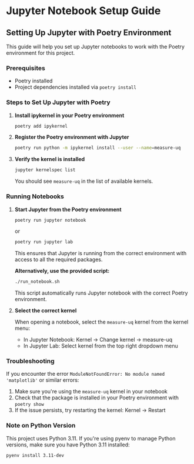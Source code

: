 # Jupyter Notebook Setup Guide

## Setting Up Jupyter with Poetry Environment

This guide will help you set up Jupyter notebooks to work with the Poetry environment for this project.

### Prerequisites

- Poetry installed
- Project dependencies installed via `poetry install`

### Steps to Set Up Jupyter with Poetry

1. **Install ipykernel in your Poetry environment**

   ```bash
   poetry add ipykernel
   ```

2. **Register the Poetry environment with Jupyter**

   ```bash
   poetry run python -m ipykernel install --user --name=measure-uq
   ```

3. **Verify the kernel is installed**

   ```bash
   jupyter kernelspec list
   ```

   You should see `measure-uq` in the list of available kernels.

### Running Notebooks

1. **Start Jupyter from the Poetry environment**

   ```bash
   poetry run jupyter notebook
   ```

   or

   ```bash
   poetry run jupyter lab
   ```
   
   This ensures that Jupyter is running from the correct environment with access to all the required packages.
   
   **Alternatively, use the provided script:**
   
   ```bash
   ./run_notebook.sh
   ```
   
   This script automatically runs Jupyter notebook with the correct Poetry environment.

2. **Select the correct kernel**

   When opening a notebook, select the `measure-uq` kernel from the kernel menu:
   - In Jupyter Notebook: Kernel → Change kernel → measure-uq
   - In Jupyter Lab: Select kernel from the top right dropdown menu

### Troubleshooting

If you encounter the error `ModuleNotFoundError: No module named 'matplotlib'` or similar errors:

1. Make sure you're using the `measure-uq` kernel in your notebook
2. Check that the package is installed in your Poetry environment with `poetry show`
3. If the issue persists, try restarting the kernel: Kernel → Restart

### Note on Python Version

This project uses Python 3.11. If you're using pyenv to manage Python versions, make sure you have Python 3.11 installed:

```bash
pyenv install 3.11-dev
```